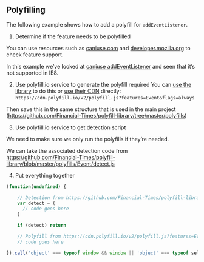 ## Polyfilling

The following example shows how to add a polyfill for `addEventListener`.

1. Determine if the feature needs to be polyfilled

You can use resources such as [caniuse.com](https://caniuse.com/) and [developer.mozilla.org](https://developer.mozilla.org/en-US/) to check feature support.

In this example we’ve looked at [caniuse addEventListener](https://caniuse.com/#search=addEventListener) and seen that it’s not supported in IE8.

2. Use polyfill.io service to generate the polyfill required
You can [use the library](https://github.com/Financial-Times/polyfill-library) to do this or [use their CDN](https://cdn.polyfill.io/v2/polyfill.js?features=Event&flags=always) directly: `https://cdn.polyfill.io/v2/polyfill.js?features=Event&flags=always`

Then save this in the same structure that is used in the main project (https://github.com/Financial-Times/polyfill-library/tree/master/polyfills)

3. Use polyfill.io service to get detection script

We need to make sure we only run the polyfills if they’re needed.

We can take the associated detection code from
https://github.com/Financial-Times/polyfill-library/blob/master/polyfills/Event/detect.js

4. Put everything together

```js
(function(undefined) {

    // Detection from https://github.com/Financial-Times/polyfill-library/blob/master/polyfills/Event/detect.js
    var detect = (
      // code goes here
    )

    if (detect) return

    // Polyfill from https://cdn.polyfill.io/v2/polyfill.js?features=Event&flags=always
    // code goes here

}).call('object' === typeof window && window || 'object' === typeof self && self || 'object' === typeof global && global || {});
```
